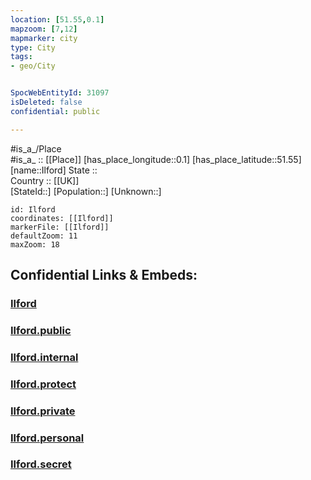 ```yaml
---
location: [51.55,0.1] 
mapzoom: [7,12] 
mapmarker: city 
type: City
tags:
- geo/City


SpocWebEntityId: 31097
isDeleted: false
confidential: public

---
```

#is_a_/Place  
#is_a_ :: [[Place]] 
[has_place_longitude::0.1] 
[has_place_latitude::51.55] 
[name::Ilford] 
State ::  
Country :: [[UK]]  
[StateId::] 
[Population::] 
[Unknown::] 


```leaflet
id: Ilford
coordinates: [[Ilford]] 
markerFile: [[Ilford]] 
defaultZoom: 11 
maxZoom: 18
```


## Confidential Links & Embeds: 

### [Ilford](/_Standards/Earth/Continent/Europe/Europe~North/UK/England/Regions~England/London,Greater/cities~GreaterLondon/Waltham_Forest/Ilford.md) 

### [Ilford.public](/_public/Earth/Continent/Europe/Europe~North/UK/England/Regions~England/London,Greater/cities~GreaterLondon/Waltham_Forest/Ilford.public.md) 

### [Ilford.internal](/_internal/Earth/Continent/Europe/Europe~North/UK/England/Regions~England/London,Greater/cities~GreaterLondon/Waltham_Forest/Ilford.internal.md) 

### [Ilford.protect](/_protect/Earth/Continent/Europe/Europe~North/UK/England/Regions~England/London,Greater/cities~GreaterLondon/Waltham_Forest/Ilford.protect.md) 

### [Ilford.private](/_private/Earth/Continent/Europe/Europe~North/UK/England/Regions~England/London,Greater/cities~GreaterLondon/Waltham_Forest/Ilford.private.md) 

### [Ilford.personal](/_personal/Earth/Continent/Europe/Europe~North/UK/England/Regions~England/London,Greater/cities~GreaterLondon/Waltham_Forest/Ilford.personal.md) 

### [Ilford.secret](/_secret/Earth/Continent/Europe/Europe~North/UK/England/Regions~England/London,Greater/cities~GreaterLondon/Waltham_Forest/Ilford.secret.md)

